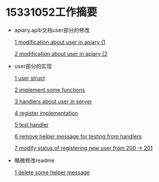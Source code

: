 # 15331052工作摘要

* apiary.apib文档user部分的修改

  [1 modification about user in apiary (1](https://github.com/smallGum/microservice-agenda/commit/668fbab53a2f8b87d553b3683295e9ed10b68f44)

  [2 modification about user in apiary (2](https://github.com/smallGum/microservice-agenda/commit/35fa4f52a49beea264ec6e452c138bb27a35be39)

* user部分的实现

  [1 user struct ](https://github.com/smallGum/microservice-agenda/commits/master?after=53cf507cc619ac0a0ac78f449c1c2b1abea57137+34)

  [2 implement some functions](https://github.com/smallGum/microservice-agenda/commit/72d57328a433ea5325091fc4924f52b240d40d33)

  [3 handlers about user in server](https://github.com/smallGum/microservice-agenda/commit/a3e53aba282e136c6cd18d3ff89a3177adb569f2)

  [4 register implementation](https://github.com/smallGum/microservice-agenda/commit/e7f779e84d197e573e3ace85bc09b48dee0aa2d4)

  [5 test  handler](https://github.com/smallGum/microservice-agenda/commit/6807a9223d367a747dc4e49d62955f6437ca05f6)

  [6 remove helper message for testing from handlers](https://github.com/smallGum/microservice-agenda/commit/35fa4f52a49beea264ec6e452c138bb27a35be39)

  [7 modify status of registering new user from 200 -> 201](https://github.com/smallGum/microservice-agenda/commit/b86f328e6a9cb7af3479160f7a9cbab575b2a1c1)

* 略微修改readme

  [1 delete some helper message ]()
